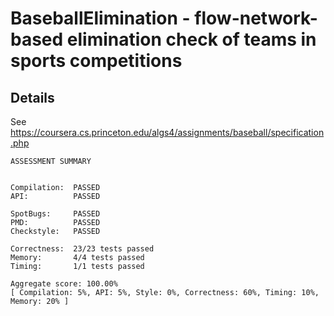 # BaseballElimination - flow-network-based elimination check of teams in sports competitions


## Details 
See https://coursera.cs.princeton.edu/algs4/assignments/baseball/specification.php

```
ASSESSMENT SUMMARY


Compilation:  PASSED
API:          PASSED

SpotBugs:     PASSED
PMD:          PASSED
Checkstyle:   PASSED

Correctness:  23/23 tests passed
Memory:       4/4 tests passed
Timing:       1/1 tests passed

Aggregate score: 100.00%
[ Compilation: 5%, API: 5%, Style: 0%, Correctness: 60%, Timing: 10%, Memory: 20% ]
```
